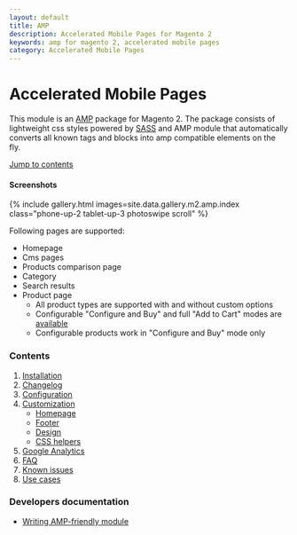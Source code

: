 ```yaml
---
layout: default
title: AMP
description: Accelerated Mobile Pages for Magento 2
keywords: amp for magento 2, accelerated mobile pages
category: Accelerated Mobile Pages
---
```


# Accelerated Mobile Pages

This module is an [AMP][ampproject] package for Magento 2. The package consists of
lightweight css styles powered by [SASS][sass] and AMP module that automatically
converts all known tags and blocks into amp compatible elements on the fly.

[Jump to contents](#contents)

#### Screenshots

{% include gallery.html images=site.data.gallery.m2.amp.index class="phone-up-2 tablet-up-3 photoswipe scroll" %}

Following pages are supported:

 -  Homepage
 -  Cms pages
 -  Products comparison page
 -  Category
 -  Search results
 -  Product page
    -  All product types are supported with and without custom options
    -  Configurable "Configure and Buy" and full "Add to Cart" modes
        are [available](configuration/#product-page)
    -  Configurable products work in "Configure and Buy" mode only

### Contents

 1. [Installation](installation/)
 2. [Changelog](changelog/)
 3. [Configuration](configuration/)
 4. [Customization](customization/)
    -  [Homepage](customization/homepage/)
    -  [Footer](customization/footer/)
    -  [Design](customization/design/)
    -  [CSS helpers](customization/css-helpers/)
 5. [Google Analytics](google-analytics/)
 6. [FAQ](faq/)
 7. [Known issues](known-issues/)
 8. [Use cases](use-cases/)

### Developers documentation

 -  [Writing AMP-friendly module](devdocs/)

[sass]: https://sass-lang.com/
[ampproject]: https://www.ampproject.org/

